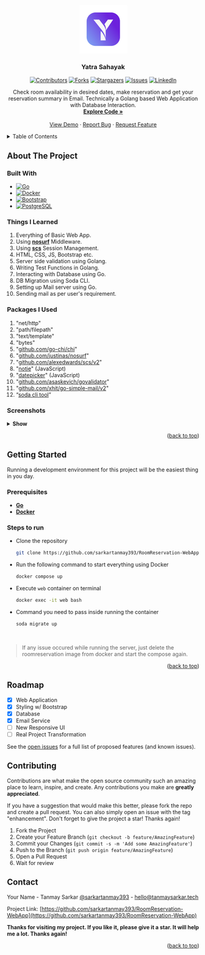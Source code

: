 <a name="readme-top"></a>

<!-- PROJECT LOGO -->
<br />
<div align="center">

  <a href="https://github.com/sarkartanmay393/RoomReservation-WebApp">
    <img src="static/readme/logo.png" alt="Logo" width="125" height="125">
  </a>

<h3 align="center">Yatra Sahayak</h3>

[![Contributors][contributors-shield]][contributors-url]
[![Forks][forks-shield]][forks-url]
[![Stargazers][stars-shield]][stars-url]
[![Issues][issues-shield]][issues-url]
[![LinkedIn][linkedin-shield]][linkedin-url]

<p align="center">
   Check room availability in desired dates, make reservation and get your
reservation summary in Email. Technically a Golang based Web Application with
Database Interaction.
   <br />
   <a href="https://github.com/sarkartanmay393/
RoomReservation-WebApp"><strong>Explore Code »</strong></a>
   <br />
   <br />
   <a href="http://172.105.56.240/" target="_blank" rel="noopener noreferrer" >View Demo</a>
   ·
   <a href="https://github.com/sarkartanmay393/RoomReservation-WebApp/
issues">Report Bug</a>
   ·
   <a href="https://github.com/sarkartanmay393/RoomReservation-WebApp/
issues">Request Feature</a>
 </p>

</div>

<!-- TABLE OF CONTENTS -->
<details>
  <summary>Table of Contents</summary>
  <ol>
    <li>
      <a href="#about-the-project">About The Project</a>
      <ul>
        <li><a href="#built-with">Built With</a></li>
      </ul>
      <ul>
        <li><a href="#things-i-learned">Things I Learned</a></li>
      </ul>
      <ul>
        <li><a href="#packages-i-used">Packages I Used</a></li>
      </ul>
      <ul>
        <li><a href=“#screenshots">Screenshots</a></li>
      </ul>
    </li>
    <li>
      <a href="#getting-started">Getting Started</a>
      <ul>
        <li><a href="#prerequisites">Prerequisites</a></li>
        <li><a href="#steps-to-run">Steps to run</a></li>
      </ul>
    </li>
    <li><a href="#roadmap">Roadmap</a></li>
    <li><a href="#contributing">Contributing</a></li>
    <li><a href="#contact">Contact</a></li>
  </ol>
</details>

<!-- ABOUT THE PROJECT -->

## About The Project

### Built With

- [![Go][Go.dev]][Go-url]
- [![Docker][Docker.com]][Docker-url]
- [![Bootstrap][Bootstrap.com]][Bootstrap-url]
- [![PostgreSQL][PostgreSQL.com]][PostgreSQL-url]

### Things I Learned

1. Everything of Basic Web App.
2. Using [**nosurf**](https://github.com/justinas/nosurf) Middleware.
3. Using [**scs**](https://github.com/alexedwards/scs) Session Management.
4. HTML, CSS, JS, Bootstrap etc.
5. Server side validation using Golang.
6. Writing Test Functions in Golang.
7. Interacting with Database using Go.
8. DB Migration using Soda CLI.
9. Setting up Mail server using Go.
10. Sending mail as per user's requirement.

### Packages I Used

1. "net/http"
2. "path/filepath"
3. "text/template"
4. "bytes"
5. "[github.com/go-chi/chi](https://github.com/go-chi/chi)"
6. "[github.com/justinas/nosurf](https://github.com/justinas/nosurf)"
7. "[github.com/alexedwards/scs/v2](https://github.com/alexedwards/scs/v2)"
8. "[notie](https://github.com/jaredreich/notie)" (JavaScript)
9. "[datepicker](https://github.com/mymth/vanillajs-datepicker)" (JavaScript)
10. "[github.com/asaskevich/govalidator](https://github.com/asaskevich/govalidator)"
11. "[github.com/xhit/go-simple-mail/v2](https://github.com/xhit/go-simple-mail/v2)"
12. “[soda cli tool](https://gobuffalo.io/documentation/database/soda/)”

### Screenshots

<details>
   <summary><strong>Show</strong> </summary>

<div style="text-align: center;"> <strong><i>Highland Room Outlook</i></strong></div>

![Hinghland Rooms](static/screenshots/highend-room-page.png "Highend Room Page")

<div style="text-align: center;"> <strong><i>Reservation Form Page</i></strong></div>

![](static/screenshots/reservation-form-page.png "Reservation Form Page")

<div style="text-align: center;"> <strong><i>Reservation Summary Page</i></strong></div>

![](static/screenshots/reservation-summary-page.png "Reservation Summary Page")

<div style="text-align: center;"> <strong><i>Reservation Email Outlook</i></strong></div>

![](web/email-template/email-outlook.png "Reservation Email Outlook")

</details>

<p align="right">(<a href="#readme-top">back to top</a>)</p>

<!-- GETTING STARTED -->

## Getting Started

Running a development environment for this project will be the easiest thing in you day.

### Prerequisites

- [**Go**](https://go.dev/dl/)
- [**Docker**](https://www.docker.com)

### Steps to run

- Clone the repository

  ```zsh
  git clone https://github.com/sarkartanmay393/RoomReservation-WebApp.git
  ```

- Run the following command to start everything using Docker

  ```zsh
  docker compose up
  ```

- Execute `web` container on terminal

  ```zsh
  docker exec -it web bash
  ```

- Command you need to pass inside running the container

  ```bash
  soda migrate up
  ```

<br />

> If any issue occured while running the server, just delete the roomreservation image from docker and start the compose again.

<p align="right">(<a href="#readme-top">back to top</a>)</p>

<!-- ROADMAP -->

## Roadmap

- [x] Web Application
- [x] Styling w/ Bootstrap
- [x] Database
- [x] Email Service
- [ ] New Responsive UI
- [ ] Real Project Transformation

See the [open issues](https://github.com/sarkartanmay393/RoomReservation-WebApp/issues) for a full list of proposed features (and known issues).

<!-- CONTRIBUTING -->

## Contributing

Contributions are what make the open source community such an amazing place to learn, inspire, and create. Any contributions you make are **greatly appreciated**.

If you have a suggestion that would make this better, please fork the repo and create a pull request. You can also simply open an issue with the tag "enhancement".
Don't forget to give the project a star! Thanks again!

1. Fork the Project
2. Create your Feature Branch (`git checkout -b feature/AmazingFeature`)
3. Commit your Changes (`git commit -s -m 'Add some AmazingFeature'`)
4. Push to the Branch (`git push origin feature/AmazingFeature`)
5. Open a Pull Request
6. Wait for review

<!-- CONTACT -->

## Contact

Your Name - Tanmay Sarkar [@sarkartanmay393](https://twitter.com/sarkartanmay393) - [hello@tanmaysarkar.tech](mailto:hello@tanmaysarkar.tech)

Project Link: [https://github.com/sarkartanmay393/RoomReservation-WebApp](https://github.com/sarkartanmay393/RoomReservation-WebApp)

**Thanks for visiting my project. If you like it, please give it a star. It will help me a lot. Thanks again!**

<p align="right">(<a href="#readme-top">back to top</a>)</p>

<!-- MARKDOWN LINKS & IMAGES -->
<!-- https://www.markdownguide.org/basic-syntax/#reference-style-links -->

[contributors-shield]: https://img.shields.io/github/contributors/sarkartanmay393/RoomReservation-WebApp.svg?style=for-the-badge
[contributors-url]: https://github.com/sarkartanmay393/RoomReservation-WebApp/graphs/contributors
[forks-shield]: https://img.shields.io/github/forks/sarkartanmay393/RoomReservation-WebApp.svg?style=for-the-badge
[forks-url]: https://github.com/sarkartanmay393/RoomReservation-WebApp/network/members
[stars-shield]: https://img.shields.io/github/stars/sarkartanmay393/RoomReservation-WebApp.svg?style=for-the-badge
[stars-url]: https://github.com/sarkartanmay393/RoomReservation-WebApp/stargazers
[issues-shield]: https://img.shields.io/github/issues/sarkartanmay393/RoomReservation-WebApp.svg?style=for-the-badge
[issues-url]: https://github.com/sarkartanmay393/RoomReservation-WebApp/issues
[linkedin-shield]: https://img.shields.io/badge/-LinkedIn-black.svg?style=for-the-badge&logo=linkedin&colorB=555
[linkedin-url]: https://linkedin.com/in/tanmaysrkr
[Go.dev]: https://img.shields.io/badge/Go-027d9c?style=for-the-badge&logo=go&logoColor=white
[Go-url]: https://go.dev/
[Docker.com]: https://img.shields.io/badge/Docker-2496ed?style=for-the-badge&logo=docker&logoColor=white
[Docker-url]: https://www.docker.com/
[PostgreSQL.com]: https://img.shields.io/badge/PostgreSQL-4169e1?style=for-the-badge&logo=postgresql&logoColor=white
[PostgreSQL-url]: https://www.postgresql.org/
[Bootstrap.com]: https://img.shields.io/badge/Bootstrap-563D7C?style=for-the-badge&logo=bootstrap&logoColor=white
[Bootstrap-url]: https://getbootstrap.com
